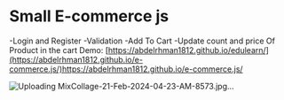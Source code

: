 # Small E-commerce js 
 -Login and Register
  -Validation
  -Add To Cart
  -Update count and price Of Product in the cart
Demo: [https://abdelrhman1812.github.io/edulearn/](https://abdelrhman1812.github.io/e-commerce.js/)https://abdelrhman1812.github.io/e-commerce.js/
  

  
 ![Uploading MixCollage-21-Feb-2024-04-23-AM-8573.jpg…]()

